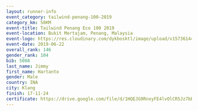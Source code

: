 ```yaml
--- 
layout: runner-info 
event_category: tailwind-penang-100-2019 
category_km: 50KM 
event-title: Tailwind Penang Eco 100 2019 
event-location: Bukit Mertajam, Penang, Malaysia 
event-logo: https://res.cloudinary.com/dykbosktl/image/upload/v1573614442/Logo/Logo_gqlzi3.jpg 
event-date: 2019-06-22 
overall_rank: 146
gender_rank: 104
bib: 5088
last_name: Jimmy
first_name: Hartanto
gender: Male
country: INA
city: Klang
finish: 17-11-24
certificate: https://drive.google.com/file/d/1HQEJG9RnxyFE4lvOlCR5Jz7bBqqo9vwl/view?usp=sharing
--- 
```

